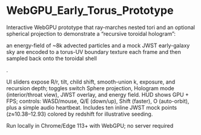 # WebGPU_Early_Torus_Prototype

<p>Interactive WebGPU prototype that ray-marches nested tori and an optional spherical projection to demonstrate a “recursive toroidal hologram”:</p> 
<p>an energy-field of ~8k advected particles and a mock JWST early-galaxy sky are encoded to a torus-UV boundary texture each frame and then sampled back onto the toroidal shell</p>. 

<p>UI sliders expose R/r, tilt, child shift, smooth-union k, exposure, and recursion depth; toggles switch Sphere projection, Hologram mode (interior/throat view), JWST overlay, and energy field. HUD shows GPU + FPS; controls: WASD/mouse, Q/E (down/up), Shift (faster), O (auto-orbit), plus a simple audio heartbeat. Includes ten inline JWST mock points (z≈10.38–12.93) colored by redshift for illustrative seeding.</p> 

<p>Run locally in Chrome/Edge 113+ with WebGPU; no server required</p>
